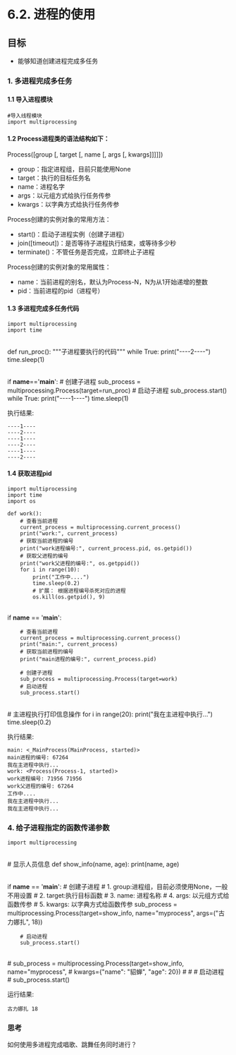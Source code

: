 # 6.2. 进程的使用

目标
--

*   能够知道创建进程完成多任务

### 1\. 多进程完成多任务

#### 1.1 导入进程模块

    #导入线程模块
    import multiprocessing


#### 1.2 Process进程类的语法结构如下：

Process(\[group \[, target \[, name \[, args \[, kwargs\]\]\]\]\])

*   group：指定进程组，目前只能使用None
*   target：执行的目标任务名
*   name：进程名字
*   args：以元组方式给执行任务传参
*   kwargs：以字典方式给执行任务传参

Process创建的实例对象的常用方法：

*   start()：启动子进程实例（创建子进程）
*   join(\[timeout\])：是否等待子进程执行结束，或等待多少秒
*   terminate()：不管任务是否完成，立即终止子进程

Process创建的实例对象的常用属性：

*   name：当前进程的别名，默认为Process-N，N为从1开始递增的整数
*   pid：当前进程的pid（进程号）

#### 1.3 多进程完成多任务代码

    import multiprocessing
    import time


​    
    def run_proc():
        """子进程要执行的代码"""
        while True:
            print("----2----")
            time.sleep(1)


​    
    if __name__=='__main__':
        # 创建子进程
        sub_process = multiprocessing.Process(target=run_proc)
        # 启动子进程
        sub_process.start()
        while True:
            print("----1----")
            time.sleep(1)


执行结果:

    ----1----
    ----2----
    ----1----
    ----2----
    ----1----
    ----2----


#### 1.4 获取进程pid

    import multiprocessing
    import time
    import os
    
    def work():
        # 查看当前进程
        current_process = multiprocessing.current_process()
        print("work:", current_process)
        # 获取当前进程的编号
        print("work进程编号:", current_process.pid, os.getpid())
        # 获取父进程的编号
        print("work父进程的编号:", os.getppid())
        for i in range(10):
            print("工作中....")
            time.sleep(0.2)
            # 扩展： 根据进程编号杀死对应的进程
            os.kill(os.getpid(), 9)


​    
    if __name__ == '__main__':
    
        # 查看当前进程
        current_process = multiprocessing.current_process()
        print("main:", current_process)
        # 获取当前进程的编号
        print("main进程的编号:", current_process.pid)
    
        # 创建子进程
        sub_process = multiprocessing.Process(target=work)
        # 启动进程
        sub_process.start()


​    
        # 主进程执行打印信息操作
        for i in range(20):
            print("我在主进程中执行...")
            time.sleep(0.2)


执行结果:

    main: <_MainProcess(MainProcess, started)>
    main进程的编号: 67264
    我在主进程中执行...
    work: <Process(Process-1, started)>
    work进程编号: 71956 71956
    work父进程的编号: 67264
    工作中....
    我在主进程中执行...
    我在主进程中执行...


### 4\. 给子进程指定的函数传递参数

    import multiprocessing


​    
    # 显示人员信息
    def show_info(name, age):
        print(name, age)


​    
    if __name__ == '__main__':
        # 创建子进程
        # 1. group:进程组，目前必须使用None，一般不用设置
        # 2. target:执行目标函数
        # 3. name: 进程名称
        # 4. args: 以元组方式给函数传参
        # 5. kwargs: 以字典方式给函数传参
        sub_process = multiprocessing.Process(target=show_info, name="myprocess",
                                              args=("古力娜扎", 18))
    
        # 启动进程
        sub_process.start()


​    
        # sub_process = multiprocessing.Process(target=show_info, name="myprocess",
        #                                       kwargs={"name": "貂蝉", "age": 20})
        #
        # # 启动进程
        # sub_process.start()


运行结果:

    古力娜扎 18


### 思考

如何使用多进程完成唱歌、跳舞任务同时进行？